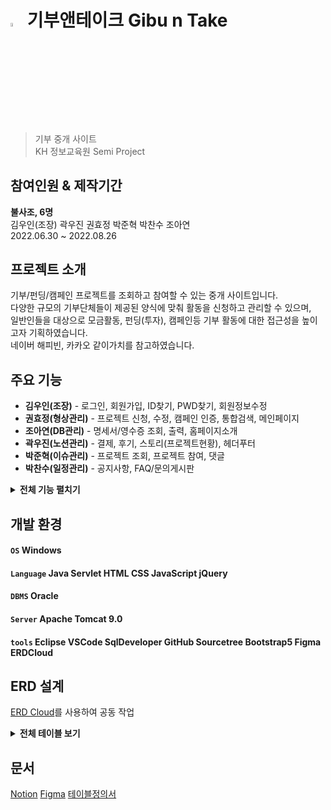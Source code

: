 # <img src="https://user-images.githubusercontent.com/96437859/203319416-bc8b7035-73be-492c-9286-974a1ba70bcf.png" width="4%" height="4%"> 기부앤테이크 Gibu n Take
> 기부 중개 사이트 <br>
> KH 정보교육원 Semi Project


## 참여인원 & 제작기간
**불사조, 6명** <br>
  김우인(조장) 곽우진 권효정 박준혁 박찬수 조아연 <br>
2022.06.30 ~ 2022.08.26

## 프로젝트 소개
기부/펀딩/캠페인 프로젝트를 조회하고 참여할 수 있는 중개 사이트입니다. <br>
다양한 규모의 기부단체들이 제공된 양식에 맞춰 활동을 신청하고 관리할 수 있으며, <br>
일반인들을 대상으로 모금활동, 펀딩(투자), 캠페인등 기부 활동에 대한 접근성을 높이고자 기획하였습니다. <br>
네이버 해피빈, 카카오 같이가치를 참고하였습니다.

## 주요 기능
- **김우인(조장)** - 로그인, 회원가입, ID찾기, PWD찾기, 회원정보수정
- **권효정(형상관리)** - 프로젝트 신청, 수정, 캠페인 인증, 통합검색, 메인페이지
- **조아연(DB관리)** - 명세서/영수증 조회, 출력, 홈페이지소개
- **곽우진(노션관리)** - 결제, 후기, 스토리(프로젝트현황), 헤더푸터
- **박준혁(이슈관리)** - 프로젝트 조회, 프로젝트 참여, 댓글
- **박찬수(일정관리)** - 공지사항, FAQ/문의게시판

<details>
<summary><b>전체 기능 펼치기</b></summary>
<div markdown="1">

- **일반회원/기업**
  - 회원가입/탈퇴
  - 로그인/로그아웃
  - 아이디/비밀번호찾기
  - 기부명세서 관리
  - 기부영수증 관리

- **프로젝트**
  - 프로젝트 신청
  - 프로젝트 수정
  - 프로젝트 조회
  - 결제
  - 캠페인 인증
  - 후기
  - 댓글
  
- **게시판**
  - 공지사항
  - FAQ
  - 문의
  
- **홈페이지**
  - 통합검색
  - 스토리 (프로젝트 현황)
  - 소개페이지
  - 메인페이지
  
</div>
</details>

## 개발 환경
#### `OS` Windows
#### `Language` Java Servlet HTML CSS JavaScript jQuery
#### `DBMS` Oracle
#### `Server` Apache Tomcat 9.0
#### `tools` Eclipse VSCode SqlDeveloper GitHub Sourcetree Bootstrap5 Figma ERDCloud


## ERD 설계
[ERD Cloud](https://www.erdcloud.com/d/MD3avQAnxDDqXMq2D)를 사용하여 공동 작업
<details>
<summary><b>전체 테이블 보기</b></summary>

![기부앤테이크](https://user-images.githubusercontent.com/96437859/203082016-5668bb7c-fda4-4d78-8d52-49ce1a049a4f.png)

</details>

## 문서
[Notion](https://www.notion.so/KH-4-46c42e462fe74c1abfe1acb507359903) 
[Figma](https://www.figma.com/file/BjvrCMClye5Cgx58PvTPwF/%ED%99%94%EB%A9%B4%EC%84%A4%EA%B3%84?t=dFgdYHRAEsNBZb71-0)
[테이블정의서](https://docs.google.com/spreadsheets/d/1-2XJ9KTHFcfIoMtCun4Ft5dDGrZrqsbfQAUt5BkxId0/edit?usp=sharing)
